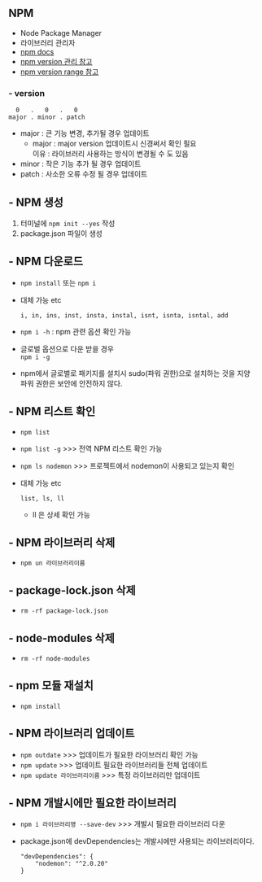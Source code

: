 ## NPM

- Node Package Manager
- 라이브러리 관리자
- [npm docs](https://docs.npmjs.com/cli/v7/commands/npm-init)
- [npm version 관리 참고](https://docs.npmjs.com/about-semantic-versioning)
- [npm version range 참고](https://semver.npmjs.com/)

### - version

```
  0   .   0   .   0
major . minor . patch
```

- major : 큰 기능 변경, 추가될 경우 업데이트
  - major : major version 업데이트시 신경써서 확인 필요
    <br>이유 : 라이브러리 사용하는 방식이 변경될 수 도 있음
- minor : 작은 기능 추가 될 경우 업데이트
- patch : 사소한 오류 수정 될 경우 업데이트

## - NPM 생성

1. 터미널에 `npm init --yes` 작성
2. package.json 파일이 생성

## - NPM 다운로드

- `npm install` 또는 `npm i`
- 대체 가능 etc
  ```
  i, in, ins, inst, insta, instal, isnt, isnta, isntal, add
  ```
- `npm i -h` : npm 관련 옵션 확인 가능

- 글로벌 옵션으로 다운 받을 경우
  <br> `npm i -g`
- npm에서 글로벌로 패키지를 설치시 sudo(파워 권한)으로 설치하는 것을 지양
  <br>파워 권한은 보안에 안전하지 않다.

## - NPM 리스트 확인

- `npm list`
- `npm list -g` >>> 전역 NPM 리스트 확인 가능
- `npm ls nodemon` >>> 프로젝트에서 nodemon이 사용되고 있는지 확인

- 대체 가능 etc
  ```
  list, ls, ll
  ```
  - ll 은 상세 확인 가능

## - NPM 라이브러리 삭제

- `npm un 라이브러리이름`

## - package-lock.json 삭제

- `rm -rf package-lock.json`

## - node-modules 삭제

- `rm -rf node-modules`

## - npm 모듈 재설치

- `npm install`

## - NPM 라이브러리 업데이트

- `npm outdate` >>> 업데이트가 필요한 라이브러리 확인 가능
- `npm update` >>> 업데이트 필요한 라이브러리들 전체 업데이트
- `npm update 라이브러리이름` >>> 특정 라이브러리만 업데이트

## - NPM 개발시에만 필요한 라이브러리

- `npm i 라이브러리명 --save-dev` >>> 개발시 필요한 라이브러리 다운
- package.json에 devDependencies는 개발시에만 사용되는 라이브러리이다.

  ```
  "devDependencies": {
      "nodemon": "^2.0.20"
  }
  ```
